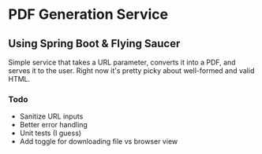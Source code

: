 # PDF Generation Service
## Using Spring Boot & Flying Saucer

Simple service that takes a URL parameter, converts it into a PDF, and serves it to the user. Right now it's pretty picky about well-formed and valid HTML.

### Todo
- Sanitize URL inputs
- Better error handling
- Unit tests (I guess)
- Add toggle for downloading file vs browser view
